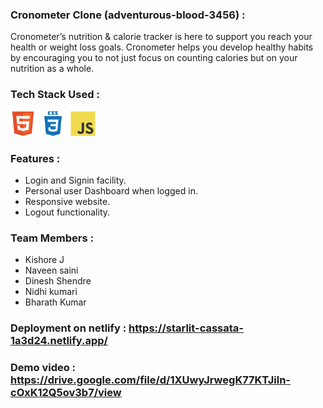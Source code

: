 ### Cronometer Clone (adventurous-blood-3456)  :

  Cronometer’s nutrition & calorie tracker is here to support you reach your health or weight loss goals. Cronometer helps you develop healthy habits by encouraging   you to not just focus on counting calories but on your nutrition as a whole.
   

### Tech Stack Used :

<div>
  <img src="https://github.com/devicons/devicon/blob/master/icons/html5/html5-original.svg" title="HTML5" alt="HTML" width="40" height="40"/>&nbsp;
  <img src="https://github.com/devicons/devicon/blob/master/icons/css3/css3-plain-wordmark.svg"  title="CSS3" alt="CSS" width="40" height="40"/>&nbsp;
  <img src="https://github.com/devicons/devicon/blob/master/icons/javascript/javascript-original.svg" title="JavaScript" alt="JavaScript" width="40" height="40"/>&nbsp;
</div>


### Features :

- Login and Signin facility.
- Personal user Dashboard when logged in.
- Responsive website.
- Logout functionality.

### Team Members :

- Kishore J
- Naveen saini
- Dinesh Shendre
- Nidhi kumari
- Bharath Kumar

### Deployment on netlify : https://starlit-cassata-1a3d24.netlify.app/

### Demo video : https://drive.google.com/file/d/1XUwyJrwegK77KTJiln-cOxK12Q5ov3b7/view


 

